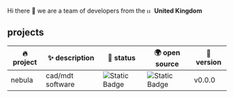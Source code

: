 Hi there 👋 we are a team of developers from the <img height="13" alt="uk flag" src="https://cdn-icons-png.flaticon.com/512/197/197374.png"> **United Kingdom**

## projects

| 🔥 project | ✨ description | 🚦 status | 🌍 open source | 🌿 version |
| - | - | - | - | - |
| nebula | cad/mdt software | <img alt="Static Badge" src="https://img.shields.io/badge/in%20development-blue?style=flat-square"> | <img alt="Static Badge" src="https://img.shields.io/badge/closed%20source-red?style=flat-square"> | v0.0.0 |

<!--

**Here are some ideas to get you started:**

🙋‍♀️ A short introduction - what is your organization all about?
🌈 Contribution guidelines - how can the community get involved?
👩‍💻 Useful resources - where can the community find your docs? Is there anything else the community should know?
🍿 Fun facts - what does your team eat for breakfast?
🧙 Remember, you can do mighty things with the power of [Markdown](https://docs.github.com/github/writing-on-github/getting-started-with-writing-and-formatting-on-github/basic-writing-and-formatting-syntax)
-->
